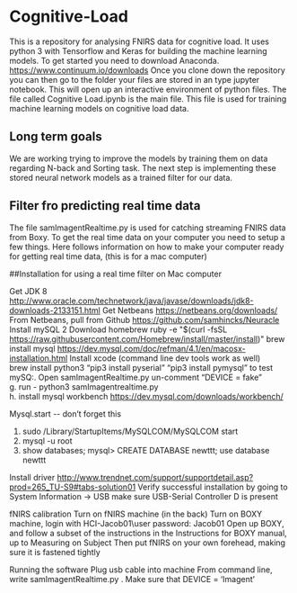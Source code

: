 # Cognitive-Load
This is a repository for analysing FNIRS data for cognitive load. It uses python 3 with Tensorflow 
and Keras for building the machine learning models.
To get started you need to download Anaconda.
https://www.continuum.io/downloads
Once you clone down the repository you can then go to the folder your files are stored in an type jupyter notebook.
This will open up an interactive environment of python files. 
The file called Cognitive Load.ipynb is the main file.
This file is used for training machine learning models on cognitive load data.

## Long term goals
We are working trying to improve the models by training them on data regarding N-back and Sorting task.
The next step is implementing these stored neural network models as a trained filter for our data. 

## Filter fro predicting real time data
The file samImagentRealtime.py is used for catching streaming FNIRS data from Boxy. To get the real time data on your computer you need to setup a few things. Here follows information on how to make your computer ready for getting real time data, (this is for a mac computer)

##Installation for using a real time filter on Mac computer
 
Get JDK 8   
http://www.oracle.com/technetwork/java/javase/downloads/jdk8-downloads-2133151.html
Get Netbeans 
https://netbeans.org/downloads/
From Netbeans, pull from Github
https://github.com/samhincks/Neuracle
Install mySQL 2
Download homebrew
 ruby -e "$(curl -fsSL https://raw.githubusercontent.com/Homebrew/install/master/install)"
 brew install mysql 
https://dev.mysql.com/doc/refman/4.1/en/macosx-installation.html 
Install xcode (command line dev tools work as well)  
brew install python3 
“pip3 install pyserial”
“pip3 install pymysql”
to test mySQ:.  Open samImagentRealtime.py
un-comment “DEVICE = fake”	
      g.	run - python3 samImagentrealtime.py 	
      h.	install mysql workbench https://dev.mysql.com/downloads/workbench/ 
 
Mysql.start -- don’t forget this
1. sudo /Library/StartupItems/MySQLCOM/MySQLCOM start
2. mysql -u root
3. show databases;
mysql> CREATE DATABASE newttt;
use database newttt
		 
Install driver
http://www.trendnet.com/support/supportdetail.asp?prod=265_TU-S9#tabs-solution01
Verify successful installation by going to System Information -> USB 
make sure USB-Serial Controller D is present
 
fNIRS calibration
Turn on fNIRS machine (in the back)
Turn on BOXY machine, login with 
HCI-Jacob01\user
password: Jacob01
Open up BOXY, and follow a subset of the instructions in the Instructions for BOXY manual, up to Measuring on Subject
Then put fNIRS on your own forehead, making sure it is fastened tightly 
 
Running the software
Plug usb cable into machine
From command line, write samImagentRealtime.py . Make sure that DEVICE = ‘Imagent’
